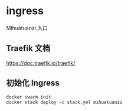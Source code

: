 # ingress
Mihuatuanzi 入口

## Traefik 文档
https://doc.traefik.io/traefik/

## 初始化 Ingress
```shell
docker swarm init
docker stack deploy -c stack.yml mihuatuanzi
```

